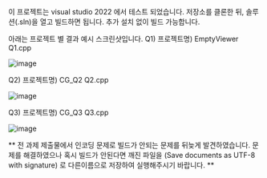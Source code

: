 이 프로젝트는 visual studio 2022 에서 테스트 되었습니다.
저장소를 클론한 뒤, 솔루션(.sln)을 열고 빌드하면 됩니다.
추가 설치 없이 빌드 가능합니다.

아래는 프로젝트 별 결과 예시 스크린샷입니다.
Q1)
프로젝트명) EmptyViewer
Q1.cpp

![image](https://github.com/user-attachments/assets/d7fa4ea9-4438-4b8d-963a-9c8efda22bfa)

Q2)
프로젝트명) CG_Q2
Q2.cpp

![image](https://github.com/user-attachments/assets/51ae88ad-7143-4bf0-b310-f6f4a48266ff)

Q3)
프로젝트명) CG_Q3
Q3.cpp

![image](https://github.com/user-attachments/assets/49c722f5-9e98-4ce6-bce4-65465f8bfc06)

** 전 과제 제출물에서 인코딩 문제로 빌드가 안되는 문제를 뒤늦게 발견하였습니다. 
문제를 해결하였으나 혹시 빌드가 안된다면 깨진 파일을 (Save documents as UTF-8 with signature) 로 다른이름으로 저장하여 실행해주시기 바랍니다. **
